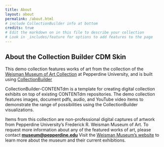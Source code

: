 ```yaml
---
title: About
layout: about
permalink: /about.html
# include CollectionBuilder info at bottom
credits: true
# Edit the markdown on in this file to describe your collection
# Look in _includes/feature for options to add features to the page
---
```




## About the Collection Builder CDM Skin

This demo collection features works of art from the collection of the [Weisman Museum of Art Collection](https://cdm15730.contentdm.oclc.org/digital/collection/p15730coll35) at Pepperdine University, and is built using [CollectionBuilder](https://github.com/CollectionBuilder/collectionbuilder-gh) 

CollectionBuilder-CONTENTdm is a template for creating digital collection exhibits on top of existing CONTENTdm repositories. The demo collection features images, document pdfs, audio, and YouTube video items to demonstrate the range of possibilities using the CollectionBuilder visualizations.

Items from this collection are non-professional digital captures of artwork from Pepperdine University’s Frederick R. Weisman Museum of Art. To request more information about any of the featured works of art, please contact **museum@pepperdine.edu** Visit the [Weisman Museum’s website](https://arts.pepperdine.edu/museum/) to learn more about the museum and their current exhibitions. 
